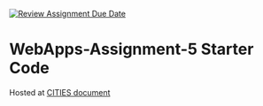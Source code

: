 [![Review Assignment Due Date](https://classroom.github.com/assets/deadline-readme-button-24ddc0f5d75046c5622901739e7c5dd533143b0c8e959d652212380cedb1ea36.svg)](https://classroom.github.com/a/7kKA03Up)
# WebApps-Assignment-5 Starter Code
Hosted at [CITIES document](https://44-563-webapps-f23.github.io/44563-webapps-f23-assignment5-saipriyajetti/cities.html)